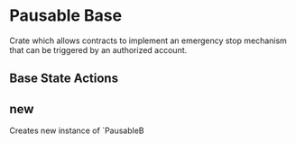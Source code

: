 # Pausable Base

Crate which allows contracts to implement an emergency stop mechanism that can be triggered by an authorized account.

## Base State Actions

## new

Creates new instance of `PausableB